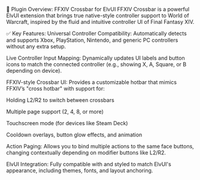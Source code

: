 🔧 Plugin Overview: FFXIV Crossbar for ElvUI
FFXIV Crossbar is a powerful ElvUI extension that brings true native-style controller support to World of Warcraft, inspired by the fluid and intuitive controller UI of Final Fantasy XIV.

✅ Key Features:
Universal Controller Compatibility: Automatically detects and supports Xbox, PlayStation, Nintendo, and generic PC controllers without any extra setup.

Live Controller Input Mapping: Dynamically updates UI labels and button icons to match the connected controller (e.g., showing X, A, Square, or B depending on device).

FFXIV-style Crossbar UI: Provides a customizable hotbar that mimics FFXIV’s "cross hotbar" with support for:

Holding L2/R2 to switch between crossbars

Multiple page support (2, 4, 8, or more)

Touchscreen mode (for devices like Steam Deck)

Cooldown overlays, button glow effects, and animation

Action Paging: Allows you to bind multiple actions to the same face buttons, changing contextually depending on modifier buttons like L2/R2.

ElvUI Integration: Fully compatible with and styled to match ElvUI's appearance, including themes, fonts, and layout anchoring.
